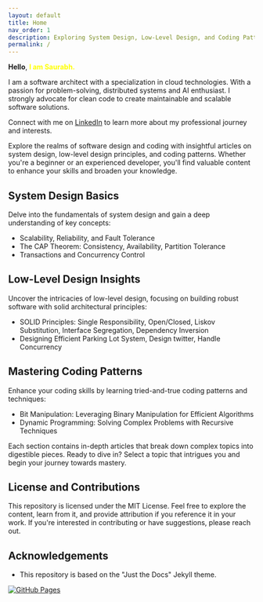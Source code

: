 ```yaml
---
layout: default
title: Home
nav_order: 1
description: Exploring System Design, Low-Level Design, and Coding Patterns
permalink: /
---
```


**Hello**, <span style="color: yellow; font-weight: bold;">I am Saurabh.</span>

I am a software architect with a specialization in cloud technologies. With a passion for problem-solving, distributed systems and AI enthusiast. 
I strongly advocate for clean code to create maintainable and scalable software solutions.

Connect with me on [LinkedIn](https://www.linkedin.com/in/sobby01/) to learn more about my professional journey and interests.

Explore the realms of software design and coding with insightful articles on system design, low-level design principles, and coding patterns. Whether you're a beginner or an experienced developer, you'll find valuable content to enhance your skills and broaden your knowledge.

## System Design Basics

Delve into the fundamentals of system design and gain a deep understanding of key concepts:

- Scalability, Reliability, and Fault Tolerance
- The CAP Theorem: Consistency, Availability, Partition Tolerance
- Transactions and Concurrency Control

## Low-Level Design Insights

Uncover the intricacies of low-level design, focusing on building robust software with solid architectural principles:

- SOLID Principles: Single Responsibility, Open/Closed, Liskov Substitution, Interface Segregation, Dependency Inversion
- Designing Efficient Parking Lot System, Design twitter, Handle Concurrency

## Mastering Coding Patterns

Enhance your coding skills by learning tried-and-true coding patterns and techniques:

- Bit Manipulation: Leveraging Binary Manipulation for Efficient Algorithms
- Dynamic Programming: Solving Complex Problems with Recursive Techniques

Each section contains in-depth articles that break down complex topics into digestible pieces. Ready to dive in? Select a topic that intrigues you and begin your journey towards mastery.

## License and Contributions

This repository is licensed under the MIT License. Feel free to explore the content, learn from it, and provide attribution if you reference it in your work. If you're interested in contributing or have suggestions, please reach out.

## Acknowledgements

- This repository is based on the "Just the Docs" Jekyll theme.

[![GitHub Pages](https://img.shields.io/badge/Hosted%20on-GitHub%20Pages-blue?logo=github)](https://sobby01.github.io/saurabhsingh.github.io)